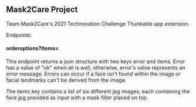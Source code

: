 ## Mask2Care Project

Team Mask2Care's 2021 Technovation Challenge Thunkable app extension.

Endpoints:

#### orderoptions?items=<URL of jpg containing a face>

This endpoint returns a json structure with two keys error and items.  Error has a value of "ok" when all is well, otherwise, error's value represents an error message.  Errors can occur if a face isn't found within the image or facial landmarks can't be derived from the image.

The items key contains a list of six different jpg images, each containing the face jpg provided as input with a mask filter placed on top.